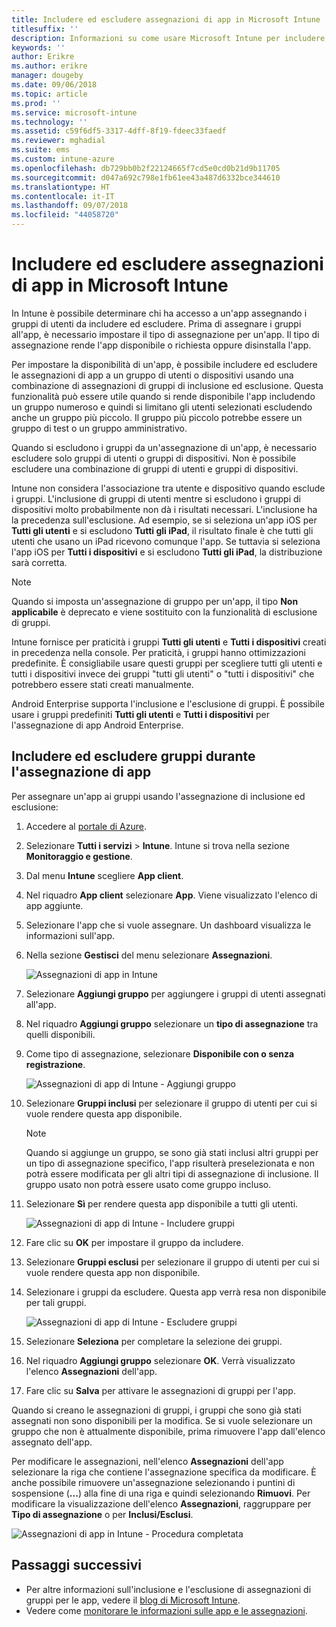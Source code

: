 ```yaml
---
title: Includere ed escludere assegnazioni di app in Microsoft Intune
titlesuffix: ''
description: Informazioni su come usare Microsoft Intune per includere ed escludere le assegnazioni di app.
keywords: ''
author: Erikre
ms.author: erikre
manager: dougeby
ms.date: 09/06/2018
ms.topic: article
ms.prod: ''
ms.service: microsoft-intune
ms.technology: ''
ms.assetid: c59f6df5-3317-4dff-8f19-fdeec33faedf
ms.reviewer: mghadial
ms.suite: ems
ms.custom: intune-azure
ms.openlocfilehash: db729bb0b2f22124665f7cd5e0cd0b21d9b11705
ms.sourcegitcommit: d047a692c798e1fb61ee43a487d6332bce344610
ms.translationtype: HT
ms.contentlocale: it-IT
ms.lasthandoff: 09/07/2018
ms.locfileid: "44058720"
---
```

# <a name="include-and-exclude-app-assignments-in-microsoft-intune"></a>Includere ed escludere assegnazioni di app in Microsoft Intune

In Intune è possibile determinare chi ha accesso a un'app assegnando i gruppi di utenti da includere ed escludere. Prima di assegnare i gruppi all'app, è necessario impostare il tipo di assegnazione per un'app. Il tipo di assegnazione rende l'app disponibile o richiesta oppure disinstalla l'app. 

Per impostare la disponibilità di un'app, è possibile includere ed escludere le assegnazioni di app a un gruppo di utenti o dispositivi usando una combinazione di assegnazioni di gruppi di inclusione ed esclusione. Questa funzionalità può essere utile quando si rende disponibile l'app includendo un gruppo numeroso e quindi si limitano gli utenti selezionati escludendo anche un gruppo più piccolo. Il gruppo più piccolo potrebbe essere un gruppo di test o un gruppo amministrativo. 

Quando si escludono i gruppi da un'assegnazione di un'app, è necessario escludere solo gruppi di utenti o gruppi di dispositivi. Non è possibile escludere una combinazione di gruppi di utenti e gruppi di dispositivi. 

Intune non considera l'associazione tra utente e dispositivo quando esclude i gruppi. L'inclusione di gruppi di utenti mentre si escludono i gruppi di dispositivi molto probabilmente non dà i risultati necessari. L'inclusione ha la precedenza sull'esclusione. Ad esempio, se si seleziona un'app iOS per **Tutti gli utenti** e si escludono **Tutti gli iPad**, il risultato finale è che tutti gli utenti che usano un iPad ricevono comunque l'app. Se tuttavia si seleziona l'app iOS per **Tutti i dispositivi** e si escludono **Tutti gli iPad**, la distribuzione sarà corretta.  

> [!NOTE]
> Quando si imposta un'assegnazione di gruppo per un'app, il tipo **Non applicabile** è deprecato e viene sostituito con la funzionalità di esclusione di gruppi. 
>
> Intune fornisce per praticità i gruppi **Tutti gli utenti** e **Tutti i dispositivi** creati in precedenza nella console. Per praticità, i gruppi hanno ottimizzazioni predefinite. È consigliabile usare questi gruppi per scegliere tutti gli utenti e tutti i dispositivi invece dei gruppi "tutti gli utenti" o "tutti i dispositivi" che potrebbero essere stati creati manualmente.  
>
> Android Enterprise supporta l'inclusione e l'esclusione di gruppi. È possibile usare i gruppi predefiniti **Tutti gli utenti** e **Tutti i dispositivi** per l'assegnazione di app Android Enterprise. 


## <a name="include-and-exclude-groups-when-assigning-apps"></a>Includere ed escludere gruppi durante l'assegnazione di app 
Per assegnare un'app ai gruppi usando l'assegnazione di inclusione ed esclusione:
1. Accedere al [portale di Azure](https://portal.azure.com).
2. Selezionare **Tutti i servizi** > **Intune**. Intune si trova nella sezione **Monitoraggio e gestione**.
3. Dal menu **Intune** scegliere **App client**.
4. Nel riquadro **App client** selezionare **App**. Viene visualizzato l'elenco di app aggiunte.
5. Selezionare l'app che si vuole assegnare. Un dashboard visualizza le informazioni sull'app. 
6. Nella sezione **Gestisci** del menu selezionare **Assegnazioni**. 

    ![Assegnazioni di app in Intune](./media/apps-inc-exl-01.png)
7. Selezionare **Aggiungi gruppo** per aggiungere i gruppi di utenti assegnati all'app. 
8. Nel riquadro **Aggiungi gruppo** selezionare un **tipo di assegnazione** tra quelli disponibili.
9. Come tipo di assegnazione, selezionare **Disponibile con o senza registrazione**.

    ![Assegnazioni di app di Intune - Aggiungi gruppo](./media/apps-inc-exl-02.png)
10. Selezionare **Gruppi inclusi** per selezionare il gruppo di utenti per cui si vuole rendere questa app disponibile.

    > [!NOTE]
    > Quando si aggiunge un gruppo, se sono già stati inclusi altri gruppi per un tipo di assegnazione specifico, l'app risulterà preselezionata e non potrà essere modificata per gli altri tipi di assegnazione di inclusione. Il gruppo usato non potrà essere usato come gruppo incluso.

11. Selezionare **Sì** per rendere questa app disponibile a tutti gli utenti.

    ![Assegnazioni di app di Intune - Includere gruppi](./media/apps-inc-exl-03.png)
12. Fare clic su **OK** per impostare il gruppo da includere.
13. Selezionare **Gruppi esclusi** per selezionare il gruppo di utenti per cui si vuole rendere questa app non disponibile. 
14. Selezionare i gruppi da escludere. Questa app verrà resa non disponibile per tali gruppi.

    ![Assegnazioni di app di Intune - Escludere gruppi](./media/apps-inc-exl-04.png)
15. Selezionare **Seleziona** per completare la selezione dei gruppi.
16. Nel riquadro **Aggiungi gruppo** selezionare **OK**. Verrà visualizzato l'elenco **Assegnazioni** dell'app.
17. Fare clic su **Salva** per attivare le assegnazioni di gruppi per l'app.

Quando si creano le assegnazioni di gruppi, i gruppi che sono già stati assegnati non sono disponibili per la modifica. Se si vuole selezionare un gruppo che non è attualmente disponibile, prima rimuovere l'app dall'elenco assegnato dell'app. 

Per modificare le assegnazioni, nell'elenco **Assegnazioni** dell'app selezionare la riga che contiene l'assegnazione specifica da modificare. È anche possibile rimuovere un'assegnazione selezionando i puntini di sospensione (**...**) alla fine di una riga e quindi selezionando **Rimuovi**. Per modificare la visualizzazione dell'elenco **Assegnazioni**, raggruppare per **Tipo di assegnazione** o per **Inclusi/Esclusi**.

![Assegnazioni di app in Intune - Procedura completata](./media/apps-inc-exl-05.png)

## <a name="next-steps"></a>Passaggi successivi

- Per altre informazioni sull'inclusione e l'esclusione di assegnazioni di gruppi per le app, vedere il [blog di Microsoft Intune](https://aka.ms/new_app_assignment_process).
- Vedere come [monitorare le informazioni sulle app e le assegnazioni](apps-monitor.md).
